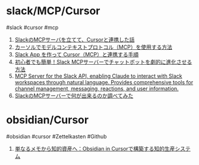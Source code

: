 
# slack/MCP/Cursor

#slack #cursor #mcp

1. [SlackのMCPサーバを立てて、Cursorと連携した話](https://techblog.lclco.com/entry/2025/03/05/191356)
2. [ カーソルでモデルコンテキストプロトコル（MCP）を使用する方法](https://cursor.directory/mcp/slack)
3. [Slack App を作って Cursor（MCP）と連携する手順](https://note.com/mnuma/n/n5bc7a85331d5)
4. [初心者でも簡単！Slack MCPサーバーでチャットボットを劇的に進化させる方法](https://zenn.dev/takuya77088/articles/e93f703225472b)
5. [MCP Server for the Slack API, enabling Claude to interact with Slack workspaces through natural language. Provides comprehensive tools for channel management, messaging, reactions, and user information.](https://mcpcursor.com/server/slack)
6. [SlackのMCPサーバーで何が出来るのか調べてみた](https://dev.classmethod.jp/articles/slack-mcp-what-can-do/)

# obsidian/Cursor

#obsidian #cursor  #Zettelkasten #Github

1. [単なるメモから知的資産へ：Obsidian in Cursorで構築する知的生産システム](https://note.com/shotovim/n/n5833578984bf)